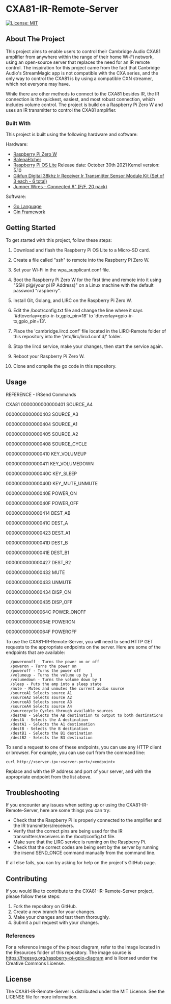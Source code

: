 # CXA81-IR-Remote-Server

[![License: MIT](https://img.shields.io/badge/License-MIT-yellow.svg)](https://opensource.org/licenses/MIT)
<!-- ABOUT THE PROJECT -->
## About The Project

This project aims to enable users to control their Cambridge Audio CXA81 amplifier from anywhere within the range of their home Wi-Fi network, using an open-source server that replaces the need for an IR remote control. The inspiration for this project came from the fact that Canbridge Audio's StreamMagic app is not compatible with the CXA series, and the only way to control the CXA81 is by using a compatible CXN streamer, which not everyone may have.

While there are other methods to connect to the CXA81 besides IR, the IR connection is the quickest, easiest, and most robust connection, which includes volume control. The project is build on a Raspberry Pi Zero W and uses an IR transmitter to control the CXA81 amplifier.

### Built With

This project is built using the following hardware and software:

Hardware:
  * [Raspberry Pi Zero W](https://www.adafruit.com/product/3400)
  * [BalenaEtcher](https://www.balena.io/etcher/)
  * [Raspberry Pi OS Lite](https://www.raspberrypi.com/software/operating-systems/) Release date: October 30th 2021 Kernel version: 5.10
  * [Gikfun Digital 38khz Ir Receiver Ir Transmitter Sensor Module Kit (Set of 3 each - 6 total)](https://www.amazon.com/dp/B0816P2545?psc=1&ref=ppx_yo2_dt_b_product_details)
  * [Jumper Wires - Connected 6" (F/F, 20 pack)](https://www.sparkfun.com/products/12796)


Software:

  * [Go Language](https://go.dev/)
  * [Gin Framework](https://github.com/gin-gonic/gin)

<!-- GETTING STARTED -->
## Getting Started

To get started with this project, follow these steps:

1. Download and flash the Raspberry Pi OS Lite to a Micro-SD card.

2. Create a file called "ssh" to remote into the Raspberry Pi Zero W.

3. Set your Wi-Fi in the wpa_supplicant.conf file.

4. Boot the Raspberry Pi Zero W for the first time and remote into it using "SSH pi@(your pi IP Address)" on a Linux machine with the default password "raspberry".

5. Install Git, Golang, and LIRC on the Raspberry Pi Zero W.

6. Edit the /boot/config.txt file and change the line where it says '#dtoverlay=gpio-ir-tx,gpio_pin=18' to 'dtoverlay=gpio-ir-tx,gpio_pin=13'.

7. Place the 'cambridge.lircd.conf' file located in the LIRC-Remote folder of this repository into the '/etc/lirc/lircd.conf.d/' folder.

8. Stop the lircd service, make your changes, then start the service again.

9. Reboot your Raspberry Pi Zero W.

10. Clone and compile the go code in this repository.

## Usage

REFERENCE - IRSend Commands

CXA81
0000000000000401 SOURCE_A4

0000000000000403 SOURCE_A3

0000000000000404 SOURCE_A1

0000000000000405 SOURCE_A2

0000000000000408 SOURCE_CYCLE

0000000000000410 KEY_VOLUMEUP

0000000000000411 KEY_VOLUMEDOWN

000000000000040C KEY_SLEEP

000000000000040D KEY_MUTE_UNMUTE

000000000000040E POWER_ON

000000000000040F POWER_OFF

0000000000000414 DEST_AB

000000000000041C DEST_A

0000000000000423 DEST_A1

000000000000041D DEST_B

000000000000041E DEST_B1

0000000000000427 DEST_B2

0000000000000432 MUTE

0000000000000433 UNMUTE

0000000000000434 DISP_ON

0000000000000435 DISP_OFF

000000000000064C POWER_ONOFF

000000000000064E POWERON

000000000000064F POWEROFF

To use the CXA81-IR-Remote-Server, you will need to send HTTP GET requests to the appropriate endpoints on the server. Here are some of the endpoints that are available:

      /poweronoff - Turns the power on or off
      /poweron - Turns the power on
      /poweroff - Turns the power off
      /volumeup - Turns the volume up by 1
      /volumedown - Turns the volume down by 1
      /sleep - Puts the amp into a sleep state
      /mute - Mutes and unmutes the current audio source
      /sourceA1 Selects source A1
      /sourceA2 Selects source A2
      /sourceA3 Selects source A3
      /sourceA4 Selects source A4
      /sourcecycle Cycles through available sources
      /destAB - Selects the AB destination to output to both destinations
      /destA - Selects the A destination
      /destA1 - Selects the A1 destionation
      /destB - Selects the B destination
      /destB1 - Selects the B1 destination
      /destB2 - Selects the B3 destination

To send a request to one of these endpoints, you can use any HTTP client or browser. For example, you can use curl from the command line:

```shell
curl http://<server-ip>:<server-port>/<endpoint>
```

Replace <server-ip> and <server-port> with the IP address and port of your server, and <endpoint> with the appropriate endpoint from the list above.

## Troubleshooting

If you encounter any issues when setting up or using the CXA81-IR-Remote-Server, here are some things you can try:

* Check that the Raspberry Pi is properly connected to the amplifier and the IR transmitters/receivers.
* Verify that the correct pins are being used for the IR transmitters/receivers in the /boot/config.txt file.
* Make sure that the LIRC service is running on the Raspberry Pi.
* Check that the correct codes are being sent by the server by running the irsend SEND_ONCE command manually from the command line.

If all else fails, you can try asking for help on the project's GitHub page.

## Contributing

If you would like to contribute to the CXA81-IR-Remote-Server project, please follow these steps:

1. Fork the repository on GitHub.
2. Create a new branch for your changes.
3. Make your changes and test them thoroughly.
4. Submit a pull request with your changes.

<!-- Reference -->
### References

For a reference image of the pinout diagram, refer to the image located in the Resources folder of this repository. The image source is https://freesvg.org/raspberry-pi-gpio-diagram and is licensed under the Creative Commons License.

## License

The CXA81-IR-Remote-Server is distributed under the MIT License. See the LICENSE file for more information.